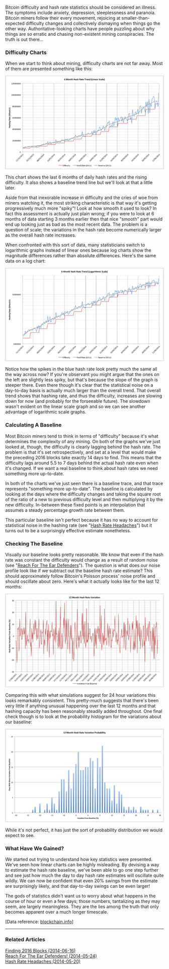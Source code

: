 Bitcoin difficulty and hash rate statistics should be considered an
illness. The symptoms include anxiety, depression, sleeplessness and
paranoia. Bitcoin miners follow their every movement, rejoicing at
smaller-than-expected difficulty changes and collectively dismaying when
things go the other way. Authoritative-looking charts have people
puzzling about why things are so erratic and chasing non-existent mining
conspiracies. The truth is out there\...

### Difficulty Charts

When we start to think about mining, difficulty charts are not far away.
Most of them are presented something like this:

![Bitcoin hash rate for the last 6 months (June 2014) on a linear scale](./6m-hash-rate-linear.png)

This chart shows the last 6 months of daily hash rates and the rising
difficulty. It also shows a baseline trend line but we'll look at that
a little later.

Aside from that inexorable increase in difficulty and the cries of woe
from miners watching it, the most striking characteristic is that way
it's getting progressively much more \"spiky\"! Look at how smooth it
used to look? In fact this assessment is actually just plain wrong; if
you were to look at 6 months of data starting 3 months earlier then that
nice \"smooth\" part would end up looking just as bad as the most recent
data. The problem is a question of scale; the variations in the hash
rate become numerically larger as the overall hash rate increases.

When confronted with this sort of data, many statisticians switch to
logarithmic graphs instead of linear ones because log charts show the
magnitude differences rather than absolute differences. Here's the same
data on a log chart:

![Bitcoin hash rate for the last 6 months (June 2014) on a logarithmic scale](./6m-hash-rate-log.png)

Notice how the spikes in the blue hash rate look pretty much the same
all the way across now? If you're observant you might argue that the
ones on the left are slightly less spiky, but that's because the slope
of the graph is steeper there. Even there though it's clear that the
statistical noise on a day-to-day basis is actually much larger than the
overall trend. That overall trend shows that hashing rate, and thus the
difficulty, increases are slowing down for now (and probably for the
forseeable future). The slowdown wasn't evident on the linear scale
graph and so we can see another advantage of logarithmic scale graphs.

### Calculating A Baseline

Most Bitcoin miners tend to think in terms of \"difficulty\" because
it's what determines the complexity of any mining. On both of the
graphs we've just looked at, though, the difficulty is clearly lagging
behind the hash rate. The problem is that it's set retrospectively, and
set at a level that would make the preceding 2016 blocks take exactly 14
days to find. This means that the difficulty lags around 5.5 to 7 days
behind the actual hash rate even when it's changed. If we want a real
baseline to think about hash rates we need something more up-to-date.

In both of the charts we've just seen there is a baseline trace, and
that trace represents \"something more up-to-date\". The baseline is
calculated by looking at the days where the difficulty changes and
taking the square root of the ratio of a new to previous difficulty
level and then multiplying it by the new difficulty. In-between these
fixed points is an interpolation that assumes a steady percentage growth
rate between them.

This particular baseline isn't perfect because it has no way to account
for statistical noise in the hashing rate (see \"[Hash Rate
Headaches](index.php?option=com_content&view=article&id=27:hash-rate-headaches&catid=8:analysis&Itemid=110)\")
but it turns out to be a surprisingly effective estimate nonetheless.

### Checking The Baseline

Visually our baseline looks pretty reasonable. We know that even if the
hash rate was constant the difficulty would change as a result of random
noise (see \"[Reach For The Ear
Defenders](index.php?option=com_content&view=article&id=28:reach-for-the-ear-defenders&catid=8:analysis&Itemid=110)\").
The question is what does our noise profile look like if we subtract out
the baseline hash rate estimate? This should approximately follow
Bitcoin's Poisson process' noise profile and should oscillate about
zero. Here's what it actually looks like for the last 12 months:

![12 month Bitcoin hash rate variations (June 2014)](./12m-hash-rate-variation.png)

Comparing this with what simulations suggest for 24 hour variations this
looks remarkably consistent. This pretty-much suggests that there's
been very little if anything unusual happening over the last 12 months
and that hashing capacity has been reasonably steadily added throughout.
One final check though is to look at the probability histogram for the
variations about our baseline:

![12 month Bitcoin mining hash rate variation probability histogram (June 2014)](./12m-hash-rate-variation-probability.png)

While it's not perfect, it has just the sort of probability
distribution we would expect to see.

### What Have We Gained?

We started out trying to understand how key statistics were presented.
We've seen how linear charts can be highly misleading. By devising a
way to estimate the hash rate baseline, we've been able to go one step
further and see just how much the day to day hash rate estimates will
oscillate quite wildly. We can now be confident that even 20% swings
from the estimate are surprisingly likely, and that day-to-day swings
can be even larger!

The gods of statistics didn't want us to worry about what happens in
the course of hour or even a few days; those numbers, tantalizing as
they may seem, are largely meaningless. They are the lies among the
truth that only becomes apparent over a much longer timescale.

\[Data reference: [blockchain.info](http://blockchain.info)\]

------------------------------------------------------------------------

### Related Articles

[Finding 2016 Blocks
(2014-06-16)](index.php?option=com_content&view=article&id=30:finding-2016-blocks&catid=8:analysis&Itemid=110)[\
Reach For The Ear Defenders!
(2014-05-24)](index.php?option=com_content&view=article&id=28:reach-for-the-ear-defenders&catid=8:analysis&Itemid=110)[\
Hash Rate Headaches (2014-05-20)\
](index.php?option=com_content&view=article&id=27:hash-rate-headaches&catid=8:analysis&Itemid=110)
